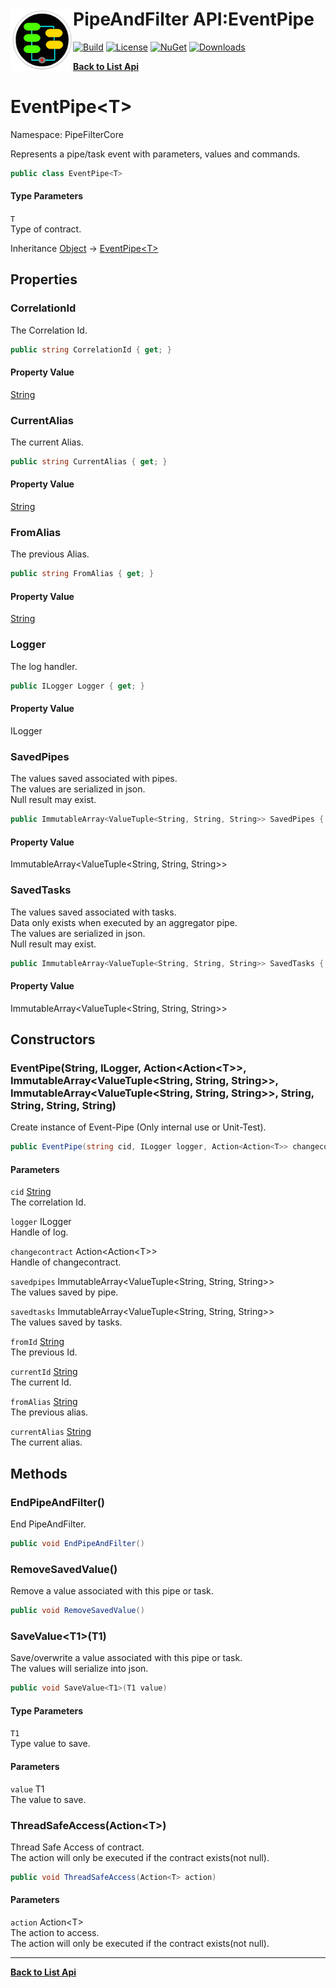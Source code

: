 # <img align="left" width="100" height="100" src="../images/icon.png">PipeAndFilter API:EventPipe<T> 

[![Build](https://github.com/FRACerqueira/PipeAndFilter/workflows/Build/badge.svg)](https://github.com/FRACerqueira/PipeAndFilter/actions/workflows/build.yml)
[![License](https://img.shields.io/badge/License-MIT-brightgreen.svg)](https://github.com/FRACerqueira/PipeAndFilter/blob/master/LICENSE)
[![NuGet](https://img.shields.io/nuget/v/PipeAndFilter)](https://www.nuget.org/packages/PipeAndFilter/)
[![Downloads](https://img.shields.io/nuget/dt/PipeAndFilter)](https://www.nuget.org/packages/PipeAndFilter/)

[**Back to List Api**](./apis.md)

# EventPipe&lt;T&gt;

Namespace: PipeFilterCore

Represents a pipe/task event with parameters, values ​​and commands.

```csharp
public class EventPipe<T>
```

#### Type Parameters

`T`<br>
Type of contract.

Inheritance [Object](https://docs.microsoft.com/en-us/dotnet/api/system.object) → [EventPipe&lt;T&gt;](./pipefiltercore.eventpipe-1.md)

## Properties

### <a id="properties-correlationid"/>**CorrelationId**

The Correlation Id.

```csharp
public string CorrelationId { get; }
```

#### Property Value

[String](https://docs.microsoft.com/en-us/dotnet/api/system.string)<br>

### <a id="properties-currentalias"/>**CurrentAlias**

The current Alias.

```csharp
public string CurrentAlias { get; }
```

#### Property Value

[String](https://docs.microsoft.com/en-us/dotnet/api/system.string)<br>

### <a id="properties-fromalias"/>**FromAlias**

The previous Alias.

```csharp
public string FromAlias { get; }
```

#### Property Value

[String](https://docs.microsoft.com/en-us/dotnet/api/system.string)<br>

### <a id="properties-logger"/>**Logger**

The log handler.

```csharp
public ILogger Logger { get; }
```

#### Property Value

ILogger<br>

### <a id="properties-savedpipes"/>**SavedPipes**

The values saved ​​associated with pipes.
 <br>The values ​​are serialized in json.<br>Null result may exist.

```csharp
public ImmutableArray<ValueTuple<String, String, String>> SavedPipes { get; }
```

#### Property Value

ImmutableArray&lt;ValueTuple&lt;String, String, String&gt;&gt;<br>

### <a id="properties-savedtasks"/>**SavedTasks**

The values saved ​​associated with tasks.
 <br>Data only exists when executed by an aggregator pipe.<br>The values ​​are serialized in json.<br>Null result may exist.

```csharp
public ImmutableArray<ValueTuple<String, String, String>> SavedTasks { get; }
```

#### Property Value

ImmutableArray&lt;ValueTuple&lt;String, String, String&gt;&gt;<br>

## Constructors

### <a id="constructors-.ctor"/>**EventPipe(String, ILogger, Action&lt;Action&lt;T&gt;&gt;, ImmutableArray&lt;ValueTuple&lt;String, String, String&gt;&gt;, ImmutableArray&lt;ValueTuple&lt;String, String, String&gt;&gt;, String, String, String, String)**

Create instance of Event-Pipe (Only internal use or Unit-Test).

```csharp
public EventPipe(string cid, ILogger logger, Action<Action<T>> changecontract, ImmutableArray<ValueTuple<String, String, String>> savedpipes, ImmutableArray<ValueTuple<String, String, String>> savedtasks, string fromId, string currentId, string fromAlias, string currentAlias)
```

#### Parameters

`cid` [String](https://docs.microsoft.com/en-us/dotnet/api/system.string)<br>
The correlation Id.

`logger` ILogger<br>
Handle of log.

`changecontract` Action&lt;Action&lt;T&gt;&gt;<br>
Handle of changecontract.

`savedpipes` ImmutableArray&lt;ValueTuple&lt;String, String, String&gt;&gt;<br>
The values saved by pipe.

`savedtasks` ImmutableArray&lt;ValueTuple&lt;String, String, String&gt;&gt;<br>
The values saved by tasks.

`fromId` [String](https://docs.microsoft.com/en-us/dotnet/api/system.string)<br>
The previous Id.

`currentId` [String](https://docs.microsoft.com/en-us/dotnet/api/system.string)<br>
The current Id.

`fromAlias` [String](https://docs.microsoft.com/en-us/dotnet/api/system.string)<br>
The previous alias.

`currentAlias` [String](https://docs.microsoft.com/en-us/dotnet/api/system.string)<br>
The current alias.

## Methods

### <a id="methods-endpipeandfilter"/>**EndPipeAndFilter()**

End PipeAndFilter.

```csharp
public void EndPipeAndFilter()
```

### <a id="methods-removesavedvalue"/>**RemoveSavedValue()**

Remove a value associated with this pipe or task.

```csharp
public void RemoveSavedValue()
```

### <a id="methods-savevalue"/>**SaveValue&lt;T1&gt;(T1)**

Save/overwrite a value associated with this pipe or task.
 <br>The values ​​will serialize into json.

```csharp
public void SaveValue<T1>(T1 value)
```

#### Type Parameters

`T1`<br>
Type value to save.

#### Parameters

`value` T1<br>
The value to save.

### <a id="methods-threadsafeaccess"/>**ThreadSafeAccess(Action&lt;T&gt;)**

Thread Safe Access of contract.
 <br>The action will only be executed if the contract exists(not null).

```csharp
public void ThreadSafeAccess(Action<T> action)
```

#### Parameters

`action` Action&lt;T&gt;<br>
The action to access.
 <br>The action will only be executed if the contract exists(not null).


- - -
[**Back to List Api**](./apis.md)

